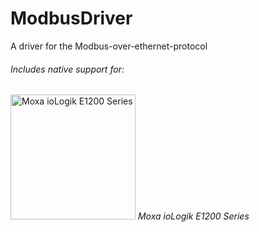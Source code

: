 # ModbusDriver

A driver for the Modbus-over-ethernet-protocol

###### Includes native support for:

<img src="https://user-images.githubusercontent.com/1790636/108566054-0ec93f00-7306-11eb-9379-a852c9d34c1a.jpg" alt="Moxa ioLogik E1200 Series" width="200"/> *Moxa ioLogik E1200 Series*

